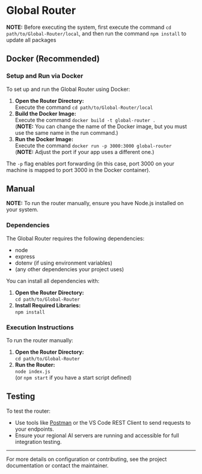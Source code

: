 # Global Router

**NOTE:** Before executing the system, first execute the command `cd path/to/Global-Router/local`, and then run the command `npm install` to update all packages

## Docker (Recommended)

### Setup and Run via Docker

To set up and run the Global Router using Docker:

1. **Open the Router Directory:**  
   Execute the command `cd path/to/Global-Router/local`
2. **Build the Docker Image:**  
   Execute the command `docker build -t global-router .`  
   (**NOTE:** You can change the name of the Docker image, but you must use the same name in the run command.)
3. **Run the Docker Image:**  
   Execute the command `docker run -p 3000:3000 global-router`  
   (**NOTE:** Adjust the port if your app uses a different one.)

The `-p` flag enables port forwarding (in this case, port 3000 on your machine is mapped to port 3000 in the Docker container).

## Manual

**NOTE:** To run the router manually, ensure you have Node.js installed on your system.

### Dependencies

The Global Router requires the following dependencies:

* node
* express
* dotenv (if using environment variables)
* (any other dependencies your project uses)

You can install all dependencies with:

1. **Open the Router Directory:**  
   `cd path/to/Global-Router`
2. **Install Required Libraries:**  
   `npm install`

### Execution Instructions

To run the router manually:

1. **Open the Router Directory:**  
   `cd path/to/Global-Router`
2. **Run the Router:**  
   `node index.js`  
   (or `npm start` if you have a start script defined)

## Testing

To test the router:

* Use tools like [Postman](https://www.postman.com/) or the VS Code REST Client to send requests to your endpoints.
* Ensure your regional AI servers are running and accessible for full integration testing.

---

For more details on configuration or contributing, see the project documentation or contact the maintainer.
